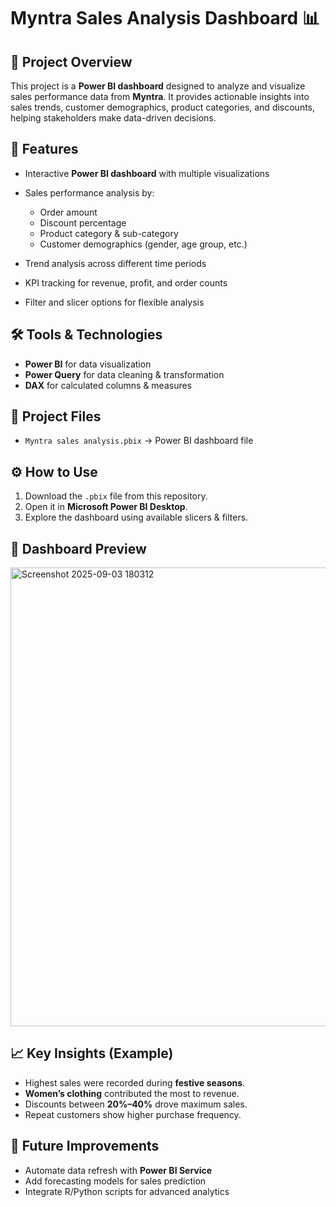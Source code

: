 
# Myntra Sales Analysis Dashboard 📊

## 📌 Project Overview

This project is a **Power BI dashboard** designed to analyze and visualize sales performance data from **Myntra**.
It provides actionable insights into sales trends, customer demographics, product categories, and discounts, helping stakeholders make data-driven decisions.

## 🚀 Features

* Interactive **Power BI dashboard** with multiple visualizations
* Sales performance analysis by:

  * Order amount
  * Discount percentage
  * Product category & sub-category
  * Customer demographics (gender, age group, etc.)
* Trend analysis across different time periods
* KPI tracking for revenue, profit, and order counts
* Filter and slicer options for flexible analysis

## 🛠️ Tools & Technologies

* **Power BI** for data visualization
* **Power Query** for data cleaning & transformation
* **DAX** for calculated columns & measures

## 📂 Project Files

* `Myntra sales analysis.pbix` → Power BI dashboard file

## ⚙️ How to Use

1. Download the `.pbix` file from this repository.
2. Open it in **Microsoft Power BI Desktop**.
3. Explore the dashboard using available slicers & filters.

## 📸 Dashboard Preview

<img width="1312" height="734" alt="Screenshot 2025-09-03 180312" src="https://github.com/user-attachments/assets/6125fc4d-4691-40f3-8944-7ca5dee24767" />

## 📈 Key Insights (Example)

* Highest sales were recorded during **festive seasons**.
* **Women’s clothing** contributed the most to revenue.
* Discounts between **20%–40%** drove maximum sales.
* Repeat customers show higher purchase frequency.

## 📑 Future Improvements

* Automate data refresh with **Power BI Service**
* Add forecasting models for sales prediction
* Integrate R/Python scripts for advanced analytics

